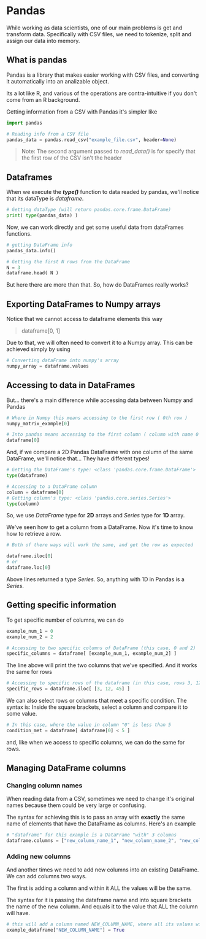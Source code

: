 # Pandas

While working as data scientists, one of our main problems is get and transform data. Specifically with CSV files, we need to tokenize, split and assign our data into memory. 

## What is pandas

Pandas is a library that makes easier working with CSV files, and converting it automatically into an analizable object.

Its a lot like R, and various of the operations are contra-intuitive if you don't come from an R background.

Getting information from a CSV with Pandas it's simpler like

``` python
import pandas

# Reading info from a CSV file
pandas_data = pandas.read_csv("example_file.csv", header=None)
```

> Note: The second argument passed to *read_data()* is for specify that the first row of the CSV isn't the header 

## Dataframes

When we execute the ***type()*** function to data readed by pandas, we'll notice that its dataType is *dataframe*.

``` python
# Getting dataType (will return pandas.core.frame.DataFrame)
print( type(pandas_data) )
```

Now, we can work directly and get some useful data from dataFrames functions.

``` python
# getting DataFrame info
pandas_data.info()

# Getting the first N rows from the DataFrame
N = 3
dataframe.head( N )
```

But here there are more than that. So, how do DataFrames really works?

## Exporting DataFrames to Numpy arrays

Notice that we cannot access to dataframe elements this way
 
> dataframe[0, 1]

Due to that, we will often need to convert it to a Numpy array. This can be achieved simply by using

``` python
# Converting dataFrame into numpy's array
numpy_array = dataframe.values
```

## Accessing to data in DataFrames

But... there's a main difference while accessing data between Numpy and Pandas

``` python
# Where in Numpy this means accessing to the first row ( 0th row )
numpy_matrix_example[0]

# Into pandas means accessing to the first column ( column with name 0 ), not the row as we're used to
dataframe[0]
```

And, if we compare a 2D Pandas DataFrame with one column of the same DataFrame, we'll notice that... They have different types!

``` python
# Getting the DataFrame's type: <class 'pandas.core.frame.DataFrame'>
type(dataframe)

# Accessing to a DataFrame column
column = dataframe[0]
# Getting column's type: <class 'pandas.core.series.Series'>
type(column)
```

So, we use *DataFrame* type for **2D** arrays and *Series* type for **1D** array.

We've seen how to get a column from a DataFrame. Now it's time 
to know how to retrieve a row.

``` python
# Both of there ways will work the same, and get the row as expected

dataframe.iloc[0]
# or
dataframe.loc[0]
```

Above lines returned a type *Series*. So, anything with 1D in Pandas is a *Series*.

## Getting specific information

To get specific number of columns, we can do

``` python
example_num_1 = 0
example_num_2 = 2

# Accessing to two specific columns of DataFrame (this case, 0 and 2)
specific_columns = dataframe[ [example_num_1, example_num_2] ]
```

The line above will print the two columns that we've specified. And it works the same for rows

``` python
# Accessing to specific rows of the dataframe (in this case, rows 3, 12 and 45)
specific_rows = dataframe.iloc[ [3, 12, 45] ]
```

We can also select rows or columns that meet a specific condition. The syntax is: 
Inside the square brackets, select a column and compare it to some value. 

```python
# In this case, where the value in column "0" is less than 5
condition_met = dataframe[ dataframe[0] < 5 ]
```

and, like when we access to specific columns, we can do the same for rows.

## Managing DataFrame columns

### Changing column names

When reading data from a CSV, sometimes we need to change it's original names because them could be very large or confusing.

The syntax for achieving this is to pass an array with **exactly** the same name of elements that have the DataFrame as columns. Here's an example

``` python
# "dataframe" for this example is a DataFrame "with" 3 columns
dataframe.columns = ["new_column_name_1", "new_column_name_2", "new_column_name_3"]
```

### Adding new columns

And another times we need to add new columns into an existing DataFrame. We can add columns two ways.

The first is adding a column and within it ALL the values will be the same.

The syntax for it is passing the dataframe name and into square brackets the name of the new column. And equals it to the value that ALL the column will have.

``` python
# this will add a column named NEW_COLUMN_NAME, where all its values will be true 
example_dataframe["NEW_COLUMN_NAME"] = True
```

